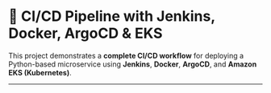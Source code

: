 # 🚀 CI/CD Pipeline with Jenkins, Docker, ArgoCD & EKS

This project demonstrates a **complete CI/CD workflow** for deploying a Python-based microservice using **Jenkins**, **Docker**, **ArgoCD**, and **Amazon EKS (Kubernetes)**.  

---
